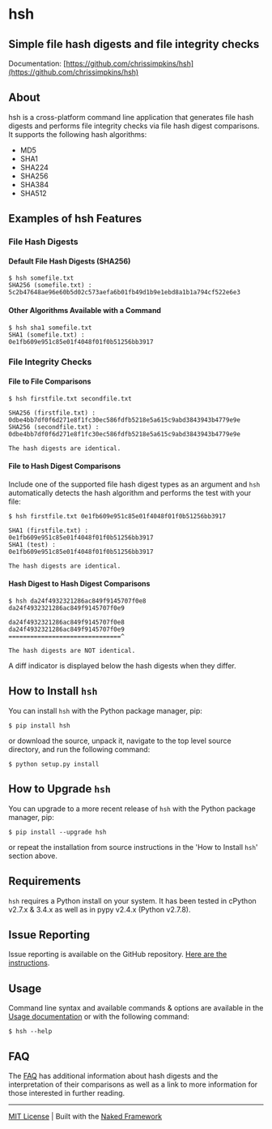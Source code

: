 # hsh

## Simple file hash digests and file integrity checks

Documentation: [https://github.com/chrissimpkins/hsh](https://github.com/chrissimpkins/hsh)

## About
hsh is a cross-platform command line application that generates file hash digests and performs file integrity checks via file hash digest comparisons. It supports the following hash algorithms:

- MD5
- SHA1
- SHA224
- SHA256
- SHA384
- SHA512

## Examples of hsh Features

### File Hash Digests

#### Default File Hash Digests (SHA256)

```
$ hsh somefile.txt
SHA256 (somefile.txt) :
5c2b47648ae96e60b5d02c573aefa6b01fb49d1b9e1ebd8a1b1a794cf522e6e3
```

#### Other Algorithms Available with a Command

```
$ hsh sha1 somefile.txt
SHA1 (somefile.txt) :
0e1fb609e951c85e01f4048f01f0b51256bb3917
```

### File Integrity Checks

#### File to File Comparisons

```
$ hsh firstfile.txt secondfile.txt

SHA256 (firstfile.txt) :
0dbe4bb7df0f6d271e8f1fc30ec586fdfb5218e5a615c9abd3843943b4779e9e
SHA256 (secondfile.txt) :
0dbe4bb7df0f6d271e8f1fc30ec586fdfb5218e5a615c9abd3843943b4779e9e

The hash digests are identical.
```

#### File to Hash Digest Comparisons

Include one of the supported file hash digest types as an argument and `hsh` automatically detects the hash algorithm and performs the test with your file:

```
$ hsh firstfile.txt 0e1fb609e951c85e01f4048f01f0b51256bb3917

SHA1 (firstfile.txt) :
0e1fb609e951c85e01f4048f01f0b51256bb3917
SHA1 (test) :
0e1fb609e951c85e01f4048f01f0b51256bb3917

The hash digests are identical.
```

#### Hash Digest to Hash Digest Comparisons

```
$ hsh da24f4932321286ac849f9145707f0e8 da24f4932321286ac849f9145707f0e9

da24f4932321286ac849f9145707f0e8
da24f4932321286ac849f9145707f0e9
===============================^

The hash digests are NOT identical.
```

A diff indicator is displayed below the hash digests when they differ.

## How to Install `hsh`

You can install `hsh` with the Python package manager, pip:

```
$ pip install hsh
```

or download the source, unpack it, navigate to the top level source directory, and run the following command:

```
$ python setup.py install
```

## How to Upgrade `hsh`

You can upgrade to a more recent release of `hsh` with the Python package manager, pip:

```
$ pip install --upgrade hsh
```

or repeat the installation from source instructions in the 'How to Install `hsh`' section above.

## Requirements

`hsh` requires a Python install on your system.  It has been tested in cPython v2.7.x & 3.4.x as well as in pypy v2.4.x (Python v2.7.8).

## Issue Reporting

Issue reporting is available on the GitHub repository.  [Here are the instructions](https://chrissimpkins.github.io/hsh/issues.html).

## Usage

Command line syntax and available commands & options are available in the [Usage documentation](https://chrissimpkins.github.io/hsh/usage.html) or with the following command:

```
$ hsh --help
```

## FAQ

The [FAQ](https://chrissimpkins.github.io/hsh/faq.html) has additional information about hash digests and the interpretation of their comparisons as well as a link to more information for those interested in further reading.

---
[MIT License](https://github.com/chrissimpkins/crypto/blob/master/docs/LICENSE) | Built with the [Naked Framework](https://pypi.python.org/pypi/Naked)




